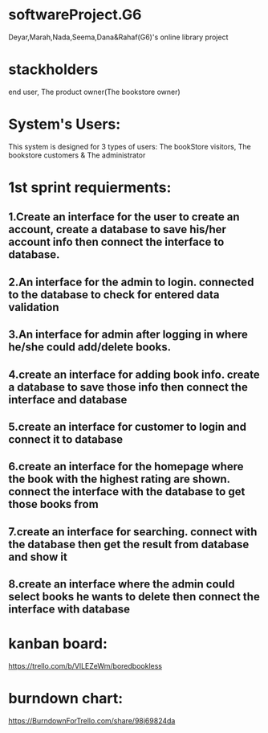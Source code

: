 # softwareProject.G6
 Deyar,Marah,Nada,Seema,Dana&Rahaf(G6)'s online library project
# stackholders
 end user, The product owner(The bookstore owner)
# System's Users:
This system is designed for 3 types of users: The bookStore visitors, The bookstore customers & The administrator
# 1st sprint requierments:
## 1.Create an interface for the user to create an account, create a database to save his/her account info then connect the interface to database.
## 2.An interface for the admin to login. connected to the database to check for entered data validation 
## 3.An interface for admin after logging in where he/she could add/delete books.
## 4.create an interface for adding book info. create a database to save those info then connect the interface and database
## 5.create an interface for customer to login and connect it to database
## 6.create an interface for the homepage where the book with the highest rating are shown. connect the interface with the database to get those books from
## 7.create an interface for searching. connect with the database then get the result from database and show it
## 8.create an interface where the admin could select books he wants to delete then connect the interface with database
# kanban board:
https://trello.com/b/VlLEZeWm/boredbookless
# burndown chart:
https://BurndownForTrello.com/share/98j69824da


